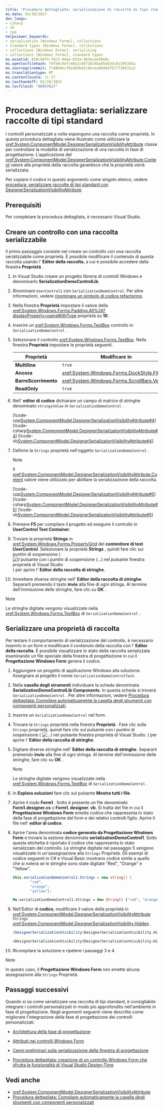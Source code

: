 ```yaml
---
title: 'Procedura dettagliata: serializzazione di raccolte di tipi standard tramite DesignerSerializationVisibilityAttribute'
ms.date: 03/30/2017
dev_langs:
- csharp
- vb
- cpp
helpviewer_keywords:
- serialization [Windows Forms], collections
- standard types [Windows Forms], collections
- collections [Windows Forms], serializing
- collections [Windows Forms], standard types
ms.assetid: 020c9df4-fdc5-4dae-815a-963ecae5668c
ms.openlocfilehash: f4fb9c6e7c48a1c6671b14ba05a63dc61195105a
ms.sourcegitcommit: 7f48b9ecf8a30db42c8ecea0dd4df577736631a2
ms.translationtype: MT
ms.contentlocale: it-IT
ms.lasthandoff: 01/28/2021
ms.locfileid: "98957617"
---
```

# <a name="walkthrough-serialize-collections-of-standard-types"></a>Procedura dettagliata: serializzare raccolte di tipi standard

I controlli personalizzati a volte espongono una raccolta come proprietà. In questa procedura dettagliata viene illustrato come utilizzare la <xref:System.ComponentModel.DesignerSerializationVisibilityAttribute> classe per controllare la modalità di serializzazione di una raccolta in fase di progettazione. L'applicazione del <xref:System.ComponentModel.DesignerSerializationVisibilityAttribute.Content> valore alla proprietà della raccolta garantisce che la proprietà verrà serializzata.

Per copiare il codice in questo argomento come singolo elenco, vedere [procedura: serializzare raccolte di tipi standard con DesignerSerializationVisibilityAttribute](/previous-versions/visualstudio/visual-studio-2013/ms171833(v=vs.120)).

## <a name="prerequisites"></a>Prerequisiti

Per completare la procedura dettagliata, è necessario Visual Studio.

## <a name="create-a-control-with-a-serializable-collection"></a>Creare un controllo con una raccolta serializzabile

Il primo passaggio consiste nel creare un controllo con una raccolta serializzabile come proprietà. È possibile modificare il contenuto di questa raccolta usando l' **Editor della raccolta**, a cui è possibile accedere dalla finestra **Proprietà** .

1. In Visual Studio creare un progetto libreria di controlli Windows e denominarlo **SerializationDemoControlLib**.

2. Rinominare `UserControl1` con `SerializationDemoControl`. Per altre informazioni, vedere [rinominare un simbolo di codice refactoring](/visualstudio/ide/reference/rename).

3. Nella finestra **Proprietà** impostare il valore della <xref:System.Windows.Forms.Padding.All%2A?displayProperty=nameWithType> proprietà su **10**.

4. Inserire un <xref:System.Windows.Forms.TextBox> controllo in `SerializationDemoControl` .

5. Selezionare il controllo <xref:System.Windows.Forms.TextBox>. Nella finestra **Proprietà** impostare le proprietà seguenti.

    |Proprietà|Modificare in|
    |--------------|---------------|
    |**Multiline**|`true`|
    |**Ancora**|<xref:System.Windows.Forms.DockStyle.Fill>|
    |**BarreScorrimento**|<xref:System.Windows.Forms.ScrollBars.Vertical>|
    |**ReadOnly**|`true`|

6. Nell' **editor di codice** dichiarare un campo di matrice di stringhe denominato `stringsValue` in `SerializationDemoControl` .

     [!code-cpp[System.ComponentModel.DesignerSerializationVisibilityAttribute#4](~/samples/snippets/cpp/VS_Snippets_Winforms/System.ComponentModel.DesignerSerializationVisibilityAttribute/cpp/form1.cpp#4)]
     [!code-csharp[System.ComponentModel.DesignerSerializationVisibilityAttribute#4](~/samples/snippets/csharp/VS_Snippets_Winforms/System.ComponentModel.DesignerSerializationVisibilityAttribute/CS/form1.cs#4)]
     [!code-vb[System.ComponentModel.DesignerSerializationVisibilityAttribute#4](~/samples/snippets/visualbasic/VS_Snippets_Winforms/System.ComponentModel.DesignerSerializationVisibilityAttribute/VB/form1.vb#4)]

7. Definire la `Strings` proprietà nell'oggetto `SerializationDemoControl` .

   > [!NOTE]
   > Il <xref:System.ComponentModel.DesignerSerializationVisibilityAttribute.Content> valore viene utilizzato per abilitare la serializzazione della raccolta.

   [!code-cpp[System.ComponentModel.DesignerSerializationVisibilityAttribute#5](~/samples/snippets/cpp/VS_Snippets_Winforms/System.ComponentModel.DesignerSerializationVisibilityAttribute/cpp/form1.cpp#5)]
   [!code-csharp[System.ComponentModel.DesignerSerializationVisibilityAttribute#5](~/samples/snippets/csharp/VS_Snippets_Winforms/System.ComponentModel.DesignerSerializationVisibilityAttribute/CS/form1.cs#5)]
   [!code-vb[System.ComponentModel.DesignerSerializationVisibilityAttribute#5](~/samples/snippets/visualbasic/VS_Snippets_Winforms/System.ComponentModel.DesignerSerializationVisibilityAttribute/VB/form1.vb#5)]

8. Premere **F5** per compilare il progetto ed eseguire il controllo in **UserControl Test Container**.

9. Trovare la proprietà **Strings** in <xref:System.Windows.Forms.PropertyGrid> del **contenitore di test UserControl**. Selezionare la proprietà **Strings** , quindi fare clic sui puntini di sospensione ( ![ il pulsante con i puntini di sospensione (...) nel pulsante finestra proprietà di Visual Studio ](./media/visual-studio-ellipsis-button.png) ) per aprire l' **Editor della raccolta di stringhe**.

10. Immettere diverse stringhe nell' **Editor della raccolta di stringhe**. Separarli premendo il tasto **invio** alla fine di ogni stringa. Al termine dell'immissione delle stringhe, fare clic su **OK** .

   > [!NOTE]
   > Le stringhe digitate vengono visualizzate nella <xref:System.Windows.Forms.TextBox> di `SerializationDemoControl` .

## <a name="serialize-a-collection-property"></a>Serializzare una proprietà di raccolta

Per testare il comportamento di serializzazione del controllo, è necessario inserirlo in un form e modificare il contenuto della raccolta con l' **Editor della raccolta**. È possibile visualizzare lo stato della raccolta serializzata esaminando un file speciale della finestra di progettazione in cui il **Progettazione Windows Form** genera il codice.

1. Aggiungere un progetto di applicazione Windows alla soluzione. Assegnare al progetto il nome `SerializationDemoControlTest`.

2. Nella **casella degli strumenti** individuare la scheda denominata **SerializationDemoControlLib Components**. In questa scheda si troverà `SerializationDemoControl` . Per altre informazioni, vedere [Procedura dettagliata: Compilare automaticamente la casella degli strumenti con componenti personalizzati](walkthrough-automatically-populating-the-toolbox-with-custom-components.md).

3. Inserire un `SerializationDemoControl` nel form.

4. Trovare la `Strings` proprietà nella finestra **Proprietà** . Fare clic sulla `Strings` proprietà, quindi fare clic sul pulsante con i puntini di sospensione ( ![ ...) nel pulsante finestra proprietà di Visual Studio. ](./media/visual-studio-ellipsis-button.png) ) per aprire l' **Editor della raccolta di stringhe**.

5. Digitare diverse stringhe nell' **Editor della raccolta di stringhe**. Separarli premendo **invio** alla fine di ogni stringa. Al termine dell'immissione delle stringhe, fare clic su **OK** .

    > [!NOTE]
    > Le stringhe digitate vengono visualizzate nella <xref:System.Windows.Forms.TextBox> di `SerializationDemoControl` .

6. In **Esplora soluzioni** fare clic sul pulsante **Mostra tutti i file**.

7. Aprire il nodo **Form1** . Sotto è presente un file denominato **Form1.designer.cs** o **Form1. designer. vb**. Si tratta del file in cui il **Progettazione Windows Form** emette codice che rappresenta lo stato della fase di progettazione del form e dei relativi controlli figlio. Aprire il file nell' **editor di codice**.

8. Aprire l'area denominata **codice generato da Progettazione Windows Form** e trovare la sezione denominata **serializationDemoControl1**. Sotto questa etichetta è riportato il codice che rappresenta lo stato serializzato del controllo. Le stringhe digitate nel passaggio 5 vengono visualizzate in un'assegnazione alla `Strings` Proprietà. Gli esempi di codice seguenti in C# e Visual Basic mostrano codice simile a quello che si noterà se le stringhe sono state digitate "Red", "Orange" e "Yellow".

    ```csharp
    this.serializationDemoControl1.Strings = new string[] {
            "red",
            "orange",
            "yellow"};
    ```

    ```vb
    Me.serializationDemoControl1.Strings = New String() {"red", "orange", "yellow"}
    ```

9. Nell'Editor di **codice**, modificare il valore della proprietà in <xref:System.ComponentModel.DesignerSerializationVisibilityAttribute> `Strings` <xref:System.ComponentModel.DesignerSerializationVisibility.Hidden> .

    ```csharp
    [DesignerSerializationVisibility(DesignerSerializationVisibility.Hidden)]
    ```

    ```vb
    <DesignerSerializationVisibility(DesignerSerializationVisibility.Hidden)> _
    ```

10. Ricompilare la soluzione e ripetere i passaggi 3 e 4.

> [!NOTE]
> In questo caso, il **Progettazione Windows Form** non emette alcuna assegnazione alla `Strings` Proprietà.

## <a name="next-steps"></a>Passaggi successivi

Quando si sa come serializzare una raccolta di tipi standard, è consigliabile integrare i controlli personalizzati in modo più approfondito nell'ambiente in fase di progettazione. Negli argomenti seguenti viene descritto come migliorare l'integrazione della fase di progettazione dei controlli personalizzati:

- [Architettura della fase di progettazione](/previous-versions/visualstudio/visual-studio-2013/c5z9s1h4(v=vs.120))

- [Attributi nei controlli Windows Form](attributes-in-windows-forms-controls.md)

- [Cenni preliminari sulla serializzazione della finestra di progettazione](/previous-versions/visualstudio/visual-studio-2013/ms171834(v=vs.120))

- [Procedura dettagliata: creazione di un controllo Windows Form che sfrutta le funzionalità di Visual Studio Design-Time](creating-a-wf-control-design-time-features.md)

## <a name="see-also"></a>Vedi anche

- <xref:System.ComponentModel.DesignerSerializationVisibilityAttribute>
- [Procedura dettagliata: Compilare automaticamente la casella degli strumenti con componenti personalizzati](walkthrough-automatically-populating-the-toolbox-with-custom-components.md)
